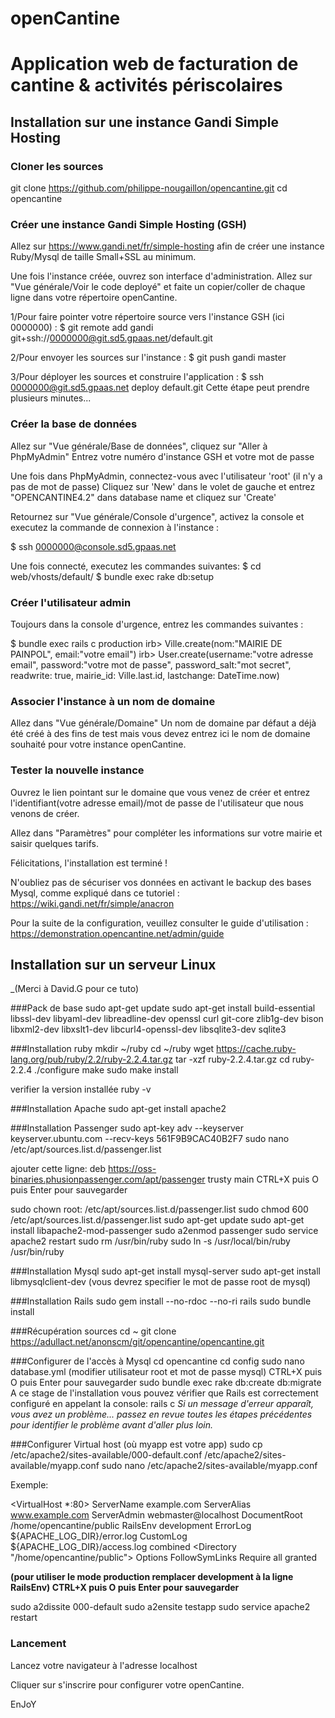 # openCantine
# Application web de facturation de cantine & activités périscolaires

## Installation sur une instance Gandi Simple Hosting 

### Cloner les sources
git clone https://github.com/philippe-nougaillon/opencantine.git
cd opencantine

### Créer une instance Gandi Simple Hosting (GSH)

Allez sur https://www.gandi.net/fr/simple-hosting afin de créer une instance Ruby/Mysql de taille Small+SSL au minimum. 

Une fois l'instance créée, ouvrez son interface d'administration.
Allez sur "Vue générale/Voir le code deployé" et faite un copier/coller de chaque ligne dans votre répertoire openCantine.  

1/Pour faire pointer votre répertoire source vers l'instance GSH (ici 0000000) :
$ git remote add gandi git+ssh://0000000@git.sd5.gpaas.net/default.git

2/Pour envoyer les sources sur l'instance :
$ git push gandi master

3/Pour déployer les sources et construire l'application :
$ ssh 0000000@git.sd5.gpaas.net deploy default.git
Cette étape peut prendre plusieurs minutes... 

### Créer la base de données

Allez sur "Vue générale/Base de données", cliquez sur "Aller à PhpMyAdmin"
Entrez votre numéro d'instance GSH et votre mot de passe

Une fois dans PhpMyAdmin, connectez-vous avec l'utilisateur 'root' (il n'y a pas de mot de passe)
Cliquez sur 'New' dans le volet de gauche et entrez "OPENCANTINE4.2" dans database name et cliquez sur 'Create'

Retournez sur "Vue générale/Console d'urgence", activez la console et executez la commande de connexion à l'instance :

$ ssh 0000000@console.sd5.gpaas.net

Une fois connecté, executez les commandes suivantes:
$ cd web/vhosts/default/
$ bundle exec rake db:setup


### Créer l'utilisateur admin

Toujours dans la console d'urgence, entrez les commandes suivantes :

$ bundle exec rails c production
irb> Ville.create(nom:"MAIRIE DE PAINPOL", email:"votre email")
irb> User.create(username:"votre adresse email", password:"votre mot de passe", password_salt:"mot secret", readwrite: true, mairie_id: Ville.last.id, lastchange: DateTime.now)

### Associer l'instance à un nom de domaine

Allez dans "Vue générale/Domaine"
Un nom de domaine par défaut a déjà été créé à des fins de test mais vous devez entrez ici le nom de domaine souhaité pour votre instance openCantine. 

### Tester la nouvelle instance
Ouvrez le lien pointant sur le domaine que vous venez de créer et entrez l'identifiant(votre adresse email)/mot de passe de l'utilisateur que nous venons de créer.

Allez dans "Paramètres" pour compléter les informations sur votre mairie et saisir quelques tarifs.

Félicitations, l'installation est terminé !

N'oubliez pas de sécuriser vos données en activant le backup des bases Mysql, comme expliqué dans ce tutoriel : https://wiki.gandi.net/fr/simple/anacron

Pour la suite de la configuration, veuillez consulter le guide d'utilisation : https://demonstration.opencantine.net/admin/guide


## Installation sur un serveur Linux 
_(Merci à David.G pour ce tuto)

###Pack de base
sudo apt-get update
sudo apt-get install build-essential libssl-dev libyaml-dev libreadline-dev openssl curl git-core zlib1g-dev bison libxml2-dev libxslt1-dev libcurl4-openssl-dev libsqlite3-dev sqlite3

###Installation ruby
mkdir ~/ruby
cd ~/ruby
wget https://cache.ruby-lang.org/pub/ruby/2.2/ruby-2.2.4.tar.gz
tar -xzf ruby-2.2.4.tar.gz
cd ruby-2.2.4
./configure
make
sudo make install

verifier la version installée
ruby -v

###Installation Apache
sudo apt-get install apache2

###Installation Passenger
sudo apt-key adv --keyserver keyserver.ubuntu.com --recv-keys 561F9B9CAC40B2F7
sudo nano /etc/apt/sources.list.d/passenger.list

ajouter cette ligne:
deb https://oss-binaries.phusionpassenger.com/apt/passenger trusty main
CTRL+X puis O puis Enter pour sauvegarder

sudo chown root: /etc/apt/sources.list.d/passenger.list
sudo chmod 600 /etc/apt/sources.list.d/passenger.list
sudo apt-get update
sudo apt-get install libapache2-mod-passenger
sudo a2enmod passenger
sudo service apache2 restart
sudo rm /usr/bin/ruby
sudo ln -s /usr/local/bin/ruby /usr/bin/ruby

###Installation Mysql
sudo apt-get install mysql-server
sudo apt-get install libmysqlclient-dev
(vous devrez specifier le mot de passe root de mysql)

###Installation Rails
sudo gem install --no-rdoc --no-ri rails
sudo bundle install

###Récupération sources
cd ~
git clone https://adullact.net/anonscm/git/opencantine/opencantine.git

###Configurer de l'accès à Mysql
cd opencantine
cd config
sudo nano database.yml
(modifier utilisateur root et mot de passe mysql)
CTRL+X puis O puis Enter pour sauvegarder
sudo bundle exec rake db:create db:migrate
A ce stage de l'installation vous pouvez vérifier que Rails est correctement configuré en appelant la console:
rails c
_Si un message d'erreur apparaît, vous avez un problème... passez en revue toutes les étapes précédentes pour identifier le problème avant d'aller plus loin._

###Configurer Virtual host (où myapp est votre app)
sudo cp /etc/apache2/sites-available/000-default.conf /etc/apache2/sites-available/myapp.conf
sudo nano /etc/apache2/sites-available/myapp.conf

Exemple:

<VirtualHost *:80>
    ServerName example.com
    ServerAlias www.example.com
    ServerAdmin webmaster@localhost
    DocumentRoot /home/opencantine/public
    RailsEnv development
    ErrorLog ${APACHE_LOG_DIR}/error.log
    CustomLog ${APACHE_LOG_DIR}/access.log combined
    <Directory "/home/opencantine/public">
        Options FollowSymLinks
        Require all granted
    </Directory>
</VirtualHost>

**(pour utiliser le mode production remplacer development à la ligne RailsEnv)
CTRL+X puis O puis Enter pour sauvegarder**

sudo a2dissite 000-default
sudo a2ensite testapp
sudo service apache2 restart

### Lancement
Lancez votre navigateur à l'adresse localhost

Cliquer sur s'inscrire pour configurer votre openCantine.

EnJoY
